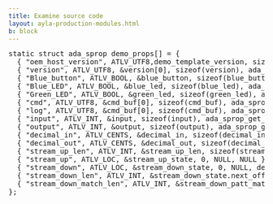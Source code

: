 ```yaml
---
title: Examine source code
layout: ayla-production-modules.html
b: block
---
```


<pre>
static struct ada_sprop demo_props[] = {
  { "oem_host_version", ATLV_UTF8,demo_template_version, sizeof(demo_template_version), ada_sprop_get_string, NULL},
  { "version", ATLV_UTF8, &version[0], sizeof(version), ada_sprop_get_string, NULL},
  { "Blue_button", ATLV_BOOL, &blue_button, sizeof(blue_button), ada_sprop_get_bool, NULL},
  { "Blue_LED", ATLV_BOOL, &blue_led, sizeof(blue_led), ada_sprop_get_bool, demo_led_set },
  { "Green_LED", ATLV_BOOL, &green_led, sizeof(green_led), ada_sprop_get_bool, demo_led_set },
  { "cmd", ATLV_UTF8, &cmd_buf[0], sizeof(cmd_buf), ada_sprop_get_string, demo_cmd_set },
  { "log", ATLV_UTF8, &cmd_buf[0], sizeof(cmd_buf), ada_sprop_get_string, NULL },
  { "input", ATLV_INT, &input, sizeof(input), ada_sprop_get_int, demo_int_set },
  { "output", ATLV_INT, &output, sizeof(output), ada_sprop_get_int, NULL },
  { "decimal_in", ATLV_CENTS, &decimal_in, sizeof(decimal_in), ada_sprop_get_int, demo_int_set },
  { "decimal_out", ATLV_CENTS, &decimal_out, sizeof(decimal_out), ada_sprop_get_int, NULL },
  { "stream_up_len", ATLV_INT, &stream_up_len, sizeof(stream_up_len), ada_sprop_get_int, demo_int_set },
  { "stream_up", ATLV_LOC, &stream_up_state, 0, NULL, NULL },
  { "stream_down", ATLV_LOC, &stream_down_state, 0, NULL, demo_stream_down_begin },
  { "stream_down_len", ATLV_INT, &stream_down_state.next_off, sizeof(stream_down_state.next_off), ada_sprop_get_int, NULL },
  { "stream_down_match_len", ATLV_INT, &stream_down_patt_match_len, sizeof(stream_down_patt_match_len), ada_sprop_get_int, NULL },
};
</pre>